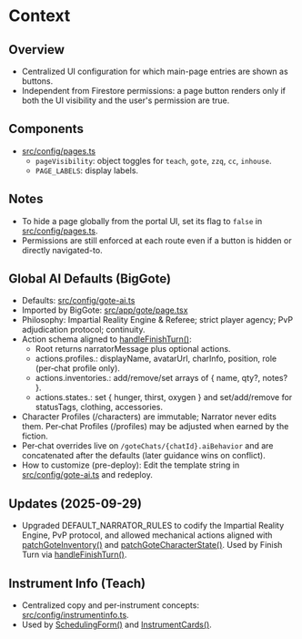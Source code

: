 # Context

## Overview
- Centralized UI configuration for which main-page entries are shown as buttons.
- Independent from Firestore permissions: a page button renders only if both the UI visibility and the user's permission are true.

## Components
- [src/config/pages.ts](src/config/pages.ts)
  - `pageVisibility`: object toggles for `teach`, `gote`, `zzq`, `cc`, `inhouse`.
  - `PAGE_LABELS`: display labels.

## Notes
- To hide a page globally from the portal UI, set its flag to `false` in [src/config/pages.ts](src/config/pages.ts).
- Permissions are still enforced at each route even if a button is hidden or directly navigated-to.
## Global AI Defaults (BigGote)
- Defaults: [src/config/gote-ai.ts](src/config/gote-ai.ts:1)
- Imported by BigGote: [src/app/gote/page.tsx](src/app/gote/page.tsx:10)
- Philosophy: Impartial Reality Engine & Referee; strict player agency; PvP adjudication protocol; continuity.
- Action schema aligned to [handleFinishTurn()](src/app/gote/page.tsx:597):
  - Root returns narratorMessage plus optional actions.
  - actions.profiles.<uid>: displayName, avatarUrl, charInfo, position, role (per‑chat profile only).
  - actions.inventories.<uid>: add/remove/set arrays of { name, qty?, notes? }.
  - actions.states.<uid>: set { hunger, thirst, oxygen } and set/add/remove for statusTags, clothing, accessories.
- Character Profiles (/characters) are immutable; Narrator never edits them. Per‑chat Profiles (/profiles) may be adjusted when earned by the fiction.
- Per‑chat overrides live on `/goteChats/{chatId}.aiBehavior` and are concatenated after the defaults (later guidance wins on conflict).
- How to customize (pre-deploy): Edit the template string in [src/config/gote-ai.ts](src/config/gote-ai.ts:1) and redeploy.

## Updates (2025-09-29)
- Upgraded DEFAULT_NARRATOR_RULES to codify the Impartial Reality Engine, PvP protocol, and allowed mechanical actions aligned with [patchGoteInventory()](src/lib/gote.ts:446) and [patchGoteCharacterState()](src/lib/gote.ts:650). Used by Finish Turn via [handleFinishTurn()](src/app/gote/page.tsx:597).

## Instrument Info (Teach)
- Centralized copy and per‑instrument concepts: [src/config/instrumentinfo.ts](src/config/instrumentinfo.ts:1).
- Used by [SchedulingForm()](src/app/teach/components/SchedulingForm.tsx:1) and [InstrumentCards()](src/app/teach/components/InstrumentCards.tsx:1).